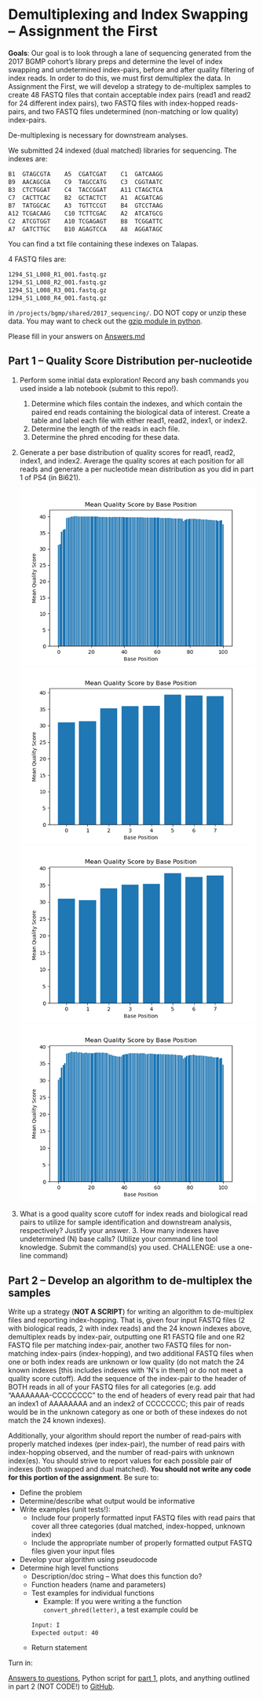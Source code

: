 # Demultiplexing and Index Swapping – Assignment the First

**Goals**: Our goal is to look through a lane of sequencing generated from the 2017 BGMP cohort’s library preps and determine the level of index swapping and undetermined index-pairs, before and after quality filtering of index reads. In order to do this, we must first demultiplex the data. In Assignment the First, we will develop a strategy to de-multiplex samples to create 48 FASTQ files that contain acceptable index pairs (read1 and read2 for 24 different index pairs), two FASTQ files with index-hopped reads-pairs, and two FASTQ files undetermined (non-matching or low quality) index-pairs.

De-multiplexing is necessary for downstream analyses.

We submitted 24 indexed (dual matched) libraries for sequencing. The indexes are:

```
B1	GTAGCGTA    A5	CGATCGAT    C1	GATCAAGG
B9	AACAGCGA    C9	TAGCCATG    C3	CGGTAATC
B3	CTCTGGAT    C4	TACCGGAT    A11	CTAGCTCA
C7	CACTTCAC    B2	GCTACTCT    A1	ACGATCAG
B7	TATGGCAC    A3	TGTTCCGT    B4	GTCCTAAG
A12	TCGACAAG    C10	TCTTCGAC    A2	ATCATGCG
C2	ATCGTGGT    A10	TCGAGAGT    B8	TCGGATTC
A7	GATCTTGC    B10	AGAGTCCA    A8	AGGATAGC
```
You can find a txt file containing these indexes on Talapas.

4 FASTQ files are: 
```
1294_S1_L008_R1_001.fastq.gz
1294_S1_L008_R2_001.fastq.gz
1294_S1_L008_R3_001.fastq.gz
1294_S1_L008_R4_001.fastq.gz
```
in ```/projects/bgmp/shared/2017_sequencing/```. DO NOT copy or unzip these data. You may want to check out the [gzip module in python](https://docs.python.org/3/library/gzip.html).

Please fill in your answers on [Answers.md](Answers.md)

## Part 1 – Quality Score Distribution per-nucleotide
1.	Perform some initial data exploration! Record any bash commands you used inside a lab notebook (submit to this repo!).
    1. Determine which files contain the indexes, and which contain the paired end reads containing the biological data of interest. Create a table and label each file with either read1, read2, index1, or index2.
    2. Determine the length of the reads in each file.
    3. Determine the phred encoding for these data.
2.	Generate a per base distribution of quality scores for read1, read2, index1, and index2. Average the quality scores at each position for all reads and generate a per nucleotide mean distribution as you did in part 1 of PS4 (in Bi621).


    ![](https://github.com/skupp32/Demultiplex/blob/master/Assignment-the-first/1294_S1_L008_R1_001_mean_qual.png)
    ![](https://github.com/skupp32/Demultiplex/blob/master/Assignment-the-first/1294_S1_L008_R2_001_mean_qual.png)
    ![](https://github.com/skupp32/Demultiplex/blob/master/Assignment-the-first/1294_S1_L008_R3_001_mean_qual.png)
    ![](https://github.com/skupp32/Demultiplex/blob/master/Assignment-the-first/1294_S1_L008_R4_001_mean_qual.png)
2.	What is a good quality score cutoff for index reads and biological read pairs to utilize for sample identification and downstream analysis, respectively? Justify your answer.
    3.	How many indexes have undetermined (N) base calls? (Utilize your command line tool knowledge. Submit the command(s) you used. CHALLENGE: use a one-line command)

## Part 2 – Develop an algorithm to de-multiplex the samples
Write up a strategy (**NOT A SCRIPT**) for writing an algorithm to de-multiplex files and reporting index-hopping. That is, given four input FASTQ files (2 with biological reads, 2 with index reads) and the 24 known indexes above, demultiplex reads by index-pair, outputting one R1 FASTQ file and one R2 FASTQ file per matching index-pair, another two FASTQ files for non-matching index-pairs (index-hopping), and two additional FASTQ files when one or both index reads are unknown or low quality (do not match the 24 known indexes [this includes indexes with 'N's in them] or do not meet a quality score cutoff).  Add the sequence of the index-pair to the header of BOTH reads in all of your FASTQ files for all categories (e.g. add “AAAAAAAA-CCCCCCCC” to the end of headers of every read pair that had an index1 of AAAAAAAA and an index2 of CCCCCCCC; this pair of reads would be in the unknown category as one or both of these indexes do not match the 24 known indexes).

Additionally, your algorithm should report the number of read-pairs with properly matched indexes (per index-pair), the number of read pairs with index-hopping observed, and the number of read-pairs with unknown index(es). You should strive to report values for each possible pair of indexes (both swapped and dual matched). **You should not write any code for this portion of the assignment**. Be sure to:
- Define the problem
- Determine/describe what output would be informative
- Write examples (unit tests!):
    - Include four properly formatted input FASTQ files with read pairs that cover all three categories (dual matched, index-hopped, unknown index)
    - Include the appropriate number of properly formatted output FASTQ files given your input files
- Develop your algorithm using pseudocode
- Determine high level functions
    - Description/doc string – What does this function do?
    - Function headers (name and parameters)
    - Test examples for individual functions
        - Example: If you were writing a the function ```convert_phred(letter)```, a test example could be
        ```
        Input: I
        Expected output: 40
        ```
    - Return statement

Turn in:

[Answers to questions](Answers.md), Python script for [part 1](https://github.com/Leslie-C/Demultiplexing/tree/master/Assignment-the-first#part-1--quality-score-distribution-per-nucleotide), plots, and anything outlined in part 2 (NOT CODE!) to [GitHub](.).


